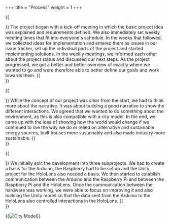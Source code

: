 +++ 
title = "Process" 
weight = 1
+++

{{<section title="Organization">}}
The project began with a kick-off meeting in which the basic project idea was explained and requirements defined. We also immediately set weekly meeting times that fit into everyone's schedule. In the weeks that followed, we collected ideas for implementation and entered them as issues in our issue tracker, set up the individual parts of the project and started implementing solutions. In the weekly meetings, we informed each other about the project status and discussed our next steps.
As the project progressed, we got a better and better overview of exactly where we wanted to go and were therefore able to better define our goals and work towards them.
{{</section>}}

{{<section title="Concept & Story">}}
While the concept of our project was clear from the start, we had to think more about the narrative. It was about building a good narrative to show the different interactions.
We agreed that we wanted to do something about the environment, as this is also compatible with a city model. In the end, we came up with the idea of showing how the world would change if we continued to live the way we do or relied on alternative and sustainable energy sources, built houses more sustainably and also made industry more sustainable.
{{</section>}}

{{<section title="Development">}}
We initially split the development into three subprojects. We had to create a basis for the Arduino, the Raspberry had to be set up and the Unity project for the HoloLens also needed a basis. We then started to establish communication between the Arduino and the Raspberry Pi and between the Raspberry Pi and the HoloLens.
Once the communication between the hardware was working, we were able to focus on improving it and also building the Unity model so that the data sent from the Arduino to the HoloLens also controlled interactions in the HoloLens.
{{</section>}}

{{<image src="model.png" alt="City Model" caption="City Model">}}
